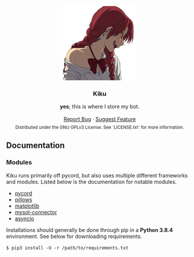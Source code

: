 <!-- PROJECT FRONT -->
<div align="center">
  <a href="https://github.com/etwodev/Kiku">
    <img src="images/logo.png" alt="Logo" width="200" height="200">
  </a>

  <h3 align="center">Kiku</h3>

  <p align="center">
    <b>yes</b>; this is where I store my bot.
    <br />
    <br />
    <a href="https://github.com/etwodev/Kiku/issues">Report Bug</a>
    ·
    <a href="https://github.com/etwodev/Kiku/issues">Suggest Feature</a>
    <br />
    <sub>Distributed under the GNU GPLv3 License. See `LICENSE.txt` for more information.</sub>
  </p>
</div>

## Documentation

### Modules

Kiku runs primarily off pycord, but also uses multiple different frameworks and modules. Listed below is the documentation for notable modules.

* [pycord](https://docs.pycord.dev/en/master/index.html)
* [pillows](https://pillow.readthedocs.io/en/stable/)
* [matplotlib](https://matplotlib.org/)
* [mysql-connector](https://dev.mysql.com/doc/connector-python/en/)
* [asyncio](https://docs.python.org/3/library/asyncio.html)

Installations should generally be done through pip in a **Python 3.8.4** environment. See below for downloading requirements.
  ```
  $ pip3 install -U -r /path/to/requirements.txt
  ```
